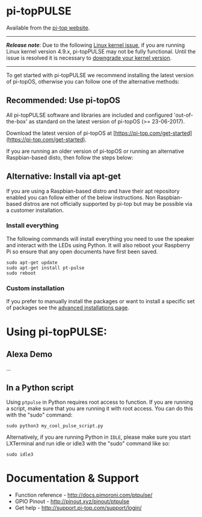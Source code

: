 # pi-topPULSE

Available from the [pi-top website](https://pi-top.com/product/addon).

---
__***Release note***__:
Due to the following [Linux kernel issue](https://github.com/raspberrypi/linux/issues/1855), if you are running Linux kernel version 4.9.x, pi-topPULSE may not be fully functional. Until the issue is resolved it is necessary to [downgrade your kernel version](https://github.com/pi-top/pi-topPULSE/wiki/Downgrading-your-kernel-version).

---

To get started with pi-topPULSE we recommend installing the latest version of pi-topOS, otherwise you can follow one of the alternative methods:

## Recommended: Use pi-topOS

All pi-topPULSE software and libraries are included and configured 'out-of-the-box' as standard on the latest version of pi-topOS (>= 23-06-2017).

Download the latest version of pi-topOS at [https://pi-top.com/get-started](https://pi-top.com/get-started).

If you are running an older version of pi-topOS or running an alternative Raspbian-based disto, then follow the steps below:

## Alternative: Install via apt-get

If you are using a Raspbian-based distro and have their apt repository enabled you can follow either of the below instructions. Non Raspbian-based distros are not officially supported by pi-top but may be possible via a customer installation.

### Install everything

The following commands will install everything you need to use the speaker and interact with the LEDs using Python. It will also reboot your Raspberry Pi so ensure that any open documents have first been saved.

    sudo apt-get update
    sudo apt-get install pt-pulse
    sudo reboot    

### Custom installation

If you prefer to manually install the packages or want to install a specific set of packages see the [advanced installations page](https://github.com/pi-top/pi-topPULSE/wiki/Advanced-Installation-Methods).


# Using pi-topPULSE:

## Alexa Demo

...

## In a Python script

Using `ptpulse` in Python requires root access to function. If you are running a script, make sure that you are running it with root access. You can do this with the "sudo" command:

	sudo python3 my_cool_pulse_script.py


Alternatively, if you are running Python in `IDLE`, please make sure you start LXTerminal and run idle or idle3 with the "sudo" command like so:

	sudo idle3

# Documentation & Support

* Function reference - http://docs.pimoroni.com/ptpulse/
* GPIO Pinout - http://pinout.xyz/pinout/ptpulse
* Get help - http://support.pi-top.com/support/login/
